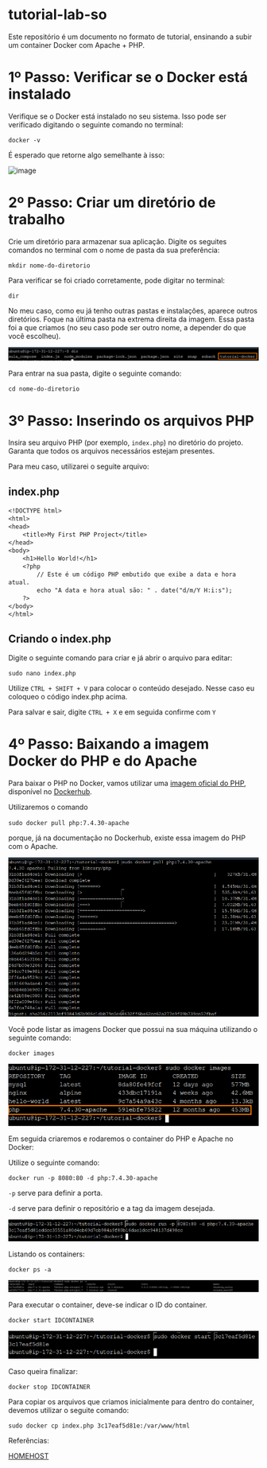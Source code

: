 # tutorial-lab-so

Este repositório é um documento no formato de tutorial, ensinando a subir um container Docker com Apache + PHP.

# 1º Passo: Verificar se o Docker está instalado

Verifique se o Docker está instalado no seu sistema. Isso pode ser verificado digitando o seguinte comando no terminal:

```
docker -v
```

É esperado que retorne algo semelhante à isso:

![image](https://github.com/phpdias/tutorial-lab-so/assets/84406892/00dbd41b-2f5e-46b8-bb7e-4cc43b624822)

# 2º Passo: Criar um diretório de trabalho

Crie um diretório para armazenar sua aplicação. Digite os seguites comandos no terminal com o nome de pasta da sua preferência:

```
mkdir nome-do-diretorio
```

Para verificar se foi criado corretamente, pode digitar no terminal:

```
dir
```

No meu caso, como eu já tenho outras pastas e instalações, aparece outros diretórios. Foque na última pasta na extrema direita da imagem. Essa pasta foi a que criamos (no seu caso pode ser outro nome, a depender do que você escolheu).

![Alt text](image-1.png)

Para entrar na sua pasta, digite o seguinte comando:

```
cd nome-do-diretorio
```

# 3º Passo: Inserindo os arquivos PHP

Insira seu arquivo PHP (por exemplo, `index.php`) no diretório do projeto. Garanta que todos os arquivos necessários estejam presentes.

Para meu caso, utilizarei o seguite arquivo:

## index.php

```
<!DOCTYPE html>
<html>
<head>
    <title>My First PHP Project</title>
</head>
<body>
    <h1>Hello World!</h1>
    <?php
        // Este é um código PHP embutido que exibe a data e hora atual.
        echo "A data e hora atual são: " . date("d/m/Y H:i:s");
    ?>
</body>
</html>
```

## Criando o index.php

Digite o seguinte comando para criar e já abrir o arquivo para editar:

```
sudo nano index.php
```

Utilize `CTRL + SHIFT + V` para colocar o conteúdo desejado. Nesse caso eu coloqueo o código index.php acima.

Para salvar e sair, digite `CTRL + X` e em seguida confirme com `Y`

# 4º Passo: Baixando a imagem Docker do PHP e do Apache

Para baixar o PHP no Docker, vamos utilizar uma [imagem oficial do PHP](https://hub.docker.com/_/php), disponível no [Dockerhub](https://hub.docker.com/).

Utilizaremos o comando

`sudo docker pull php:7.4.30-apache`

porque, já na documentação no Dockerhub, existe essa imagem do PHP com o Apache.

![Alt text](image-2.png)

Você pode listar as imagens Docker que possui na sua máquina utilizando o seguinte comando:

```
docker images
```

![Alt text](image-3.png)

Em seguida criaremos e rodaremos o container do PHP e Apache no Docker:

Utilize o seguinte comando:

```
docker run -p 8080:80 -d php:7.4.30-apache
```

`-p` serve para definir a porta.

`-d` serve para definir o repositório e a tag da imagem desejada.

![Alt text](image-4.png)

Listando os containers:

```
docker ps -a
```

![Alt text](image-6.png)

Para executar o container, deve-se indicar o ID do container.

```
docker start IDCONTAINER
```

![Alt text](image-7.png)

Caso queira finalizar:

```
docker stop IDCONTAINER
```

Para copiar os arquivos que criamos inicialmente para dentro do container, devemos utilizar o seguite comando:

```
sudo docker cp index.php 3c17eaf5d81e:/var/www/html
```

Referências:

[HOMEHOST](https://www.homehost.com.br/blog/tutoriais/como-instalar-php-e-apache-usando-docker/)
